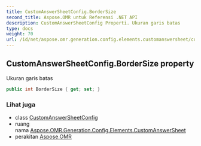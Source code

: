 ```yaml
---
title: CustomAnswerSheetConfig.BorderSize
second_title: Aspose.OMR untuk Referensi .NET API
description: CustomAnswerSheetConfig Properti. Ukuran garis batas
type: docs
weight: 70
url: /id/net/aspose.omr.generation.config.elements.customanswersheet/customanswersheetconfig/bordersize/
---
```

## CustomAnswerSheetConfig.BorderSize property

Ukuran garis batas

```csharp
public int BorderSize { get; set; }
```

### Lihat juga

* class [CustomAnswerSheetConfig](../)
* ruang nama [Aspose.OMR.Generation.Config.Elements.CustomAnswerSheet](../../customanswersheetconfig/)
* perakitan [Aspose.OMR](../../../)


